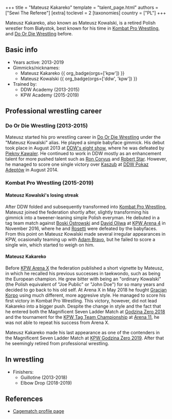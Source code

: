 +++
title = "Mateusz Kakareko"
template = "talent_page.html"
authors = ["Sewi The Referee"]
[extra]
toclevel = 2
[taxonomies]
country = ["PL"]
+++

Mateusz Kakareko, also known as Mateusz Kowalski, is a retired Polish wrestler from Białystok, best known for his time in [Kombat Pro Wrestling](@/o/kpw.md), and [Do Or Die Wrestling](@/o/ddw.md) before.

## Basic info

* Years active: 2013-2019
* Gimmicks/nicknames:
  - Mateusz Kakareko {{ org_badge(orgs=['kpw']) }}
  - Mateusz Kowalski {{ org_badge(orgs=['ddw', 'kpw']) }}
* Trained by:
  - DDW Academy (2013-2015)
  - KPW Academy (2015-2019)

## Professional wrestling career

### Do Or Die Wrestling (2013-2015)

Mateusz started his pro wrestling career in [Do Or Die Wrestling](@/o/ddw.md) under the "Mateusz Kowalski" alias. He played a simple babyface gimmick. His debut took place in August 2013 at [DDW's eight show](@/e/ddw/2013-08-17-ddw-8.md), where he was defeated by [Piękny Kawaler](@/w/piekny-kawaler.md). He continued to work in DDW mostly as an enhancement talent for more pushed talent such as [Ron Corvus](@/w/ron-corvus.md) and [Robert Star](@/w/robert-star.md). However, he managed to score one single victory over [Kaszub](@/w/kaszub.md) at [DDW Pokaz Adeptów](@/e/ddw/2014-08-16-ddw-pokaz-adeptow.md) in August 2014.

### Kombat Pro Wrestling (2015-2019)

#### Mateusz Kowalski's losing streak

After DDW folded and subsequently transformed into [Kombat Pro Wrestling](@/o/kpw.md), Mateusz joined the federation shortly after, slightly transforming his gimmick into a tweener-leaning simple Polish everyman. He debuted in a tag team match against [Boski Ostrowski](@/w/ostrowski.md) and [David Oliwa](@/w/david-oliwa.md) at [KPW Arena 4](@/e/kpw/2016-11-26-kpw-arena-4-nowy-rozdzial.md) in November 2016, where he and [Rosetti](@/w/rosetti.md) were defeated by the babyfaces. From this point on Mateusz Kowalski made several irregular appearances in KPW, ocasionally teaming up with [Adam Bravo](@/w/adam-bravo.md), but he failed to score a single win, which started to weigh on him.

#### Mateusz Kakareko

Before [KPW Arena X](@/e/kpw/2018-05-26-kpw-arena-x-kawaleria-vs-sojusz.md) the federation published a short vignette by Mateusz, in which he recalled his previous successes in taekwondo, such as being the European champion. He grew bitter with being an "ordinary Kowalski" (the Polish equivalent of "Joe Public" or "John Doe") for so many years and decided to go back to his old self. At Arena X in May 2018 he fought [Gracjan Korpo](@/w/gracjan-korpo.md) using much different, more aggresive style. He managed to score his first victory in Kombat Pro Wrestling. This victory, however, did not lead Kakareko into a bigger push. Despite the change in style and the fact that he entered both the Magnificent Seven Ladder Match at [Godzina Zero 2018](@/e/kpw/2018-08-11-kpw-godzina-zero-2018.md) and the tournament for the [KPW Tag Team Championship](@/c/kpw-tag-team-championship.md) at [Arena 11](@/e/kpw/2018-11-03-kpw-arena-11-podwojne-zagrozenie.md), he was not able to repeat his success from Arena X. 

Mateusz Kakareko made his last appearance as one of the contenders in the Magnificent Seven Ladder Match at [KPW Godzina Zero 2019](@/e/kpw/2019-08-17-kpw-godzina-zero-2019.md). After that he seemingly retired from professional wrestling.

## In wrestling

* Finishers:
  - Guillotine (2013-2018)
  - Elbow Drop (2018-2019)

## References

* [Cagematch profile page](https://www.cagematch.net/?id=2&nr=14995)
